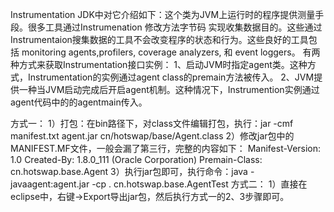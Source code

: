 Instrumentation JDK中对它介绍如下：这个类为JVM上运行时的程序提供测量手段。很多工具通过Instrumenation 修改方法字节码 实现收集数据目的。这些通过Instrumentaion搜集数据的工具不会改变程序的状态和行为。这些良好的工具包括  monitoring agents,profilers, coverage analyzers, 和 event loggers。
有两种方式来获取Instrumentation接口实例：
1、启动JVM时指定agent类。这种方式，Instrumentation的实例通过agent class的premain方法被传入。
2、JVM提供一种当JVM启动完成后开启agent机制。这种情况下，Instrumention实例通过agent代码中的的agentmain传入。
     
方式一：
1）打包：在bin路径下，对class文件编辑打包，执行：jar -cmf manifest.txt agent.jar cn/hotswap/base/Agent.class
2）修改jar包中的MANIFEST.MF文件，一般会漏了第三行，完整的内容如下：
Manifest-Version: 1.0
Created-By: 1.8.0_111 (Oracle Corporation)
Premain-Class: cn.hotswap.base.Agent
3）执行jar包即可，执行命令：java -javaagent:agent.jar -cp . cn.hotswap.base.AgentTest
方式二：
1）直接在eclipse中，右键->Export导出jar包，然后执行方式一的2、3步骤即可。